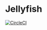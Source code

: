 Jellyfish
=========

[![CircleCI](https://circleci.com/gh/balena-io/jellyfish/tree/master.svg?style=svg&circle-token=a2fd174edea733705e39a120177472b9c949cc5b)](https://circleci.com/gh/balena-io/jellyfish/tree/master)

